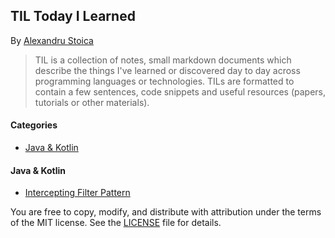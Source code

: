 ## TIL Today I Learned
By [Alexandru Stoica](https://github.com/alexandrustoica)

> TIL is a collection of notes, small markdown documents which describe the things I've learned or discovered day to day across programming languages or technologies. TILs are formatted to contain a few sentences, code snippets and useful resources (papers, tutorials or other materials).


#### Categories
* [Java & Kotlin](til/java&kotlin/)


#### Java & Kotlin
* [Intercepting Filter Pattern](til/java&kotlin/InterceptingFilterPatter.md)


You are free to copy, modify, and distribute <PROJECT NAME> with attribution under the terms of the MIT license. See the [LICENSE](LICENSE.md) file for details.
